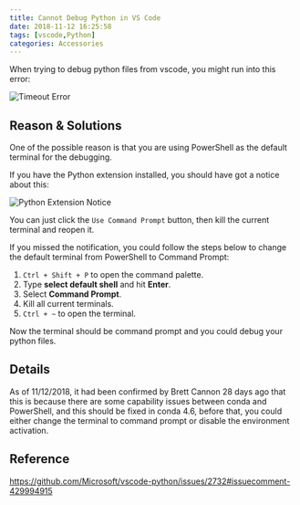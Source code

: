 ```yaml
---
title: Cannot Debug Python in VS Code
date: 2018-11-12 16:25:58
tags: [vscode,Python]
categories: Accessories
---
```


When trying to debug python files from vscode, you might run into this error:

![Timeout Error](/images/vscode1.png)

<!--more-->

## Reason & Solutions

One of the possible reason is that you are using PowerShell as the default terminal for the debugging.

If you have the Python extension installed, you should have got a notice about this:

![Python Extension Notice](/images/J142kj9lqg.png)

You can just click the `Use Command Prompt` button, then kill the current terminal and reopen it.

If you missed the notification, you could follow the steps below to change the default terminal from PowerShell to Command Prompt:

1. `Ctrl + Shift + P` to open the command palette.
2. Type **select default shell** and hit **Enter**.
3. Select **Command Prompt**.
4. Kill all current terminals.
5. `Ctrl + ~` to open the terminal.

Now the terminal should be command prompt and you could debug your python files.

## Details

As of 11/12/2018, it had been confirmed by Brett Cannon 28 days ago that this is because there are some capability issues between conda and PowerShell, and this should be fixed in conda 4.6, before that, you could either change the terminal to command prompt or disable the environment activation.

## Reference

https://github.com/Microsoft/vscode-python/issues/2732#issuecomment-429994915
